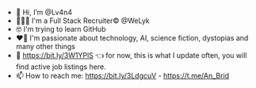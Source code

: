 - 👋 Hi, I’m @Lv4n4
- 🦸🏻‍♀️ I'm a Full Stack Recruiter© @WeLyk 
- 🤓 I'm trying to learn GitHub
- ❤️‍🔥 I'm passionate about technology, AI, science fiction, dystopias and many other things
- 🔗 https://bit.ly/3W1YPlS 👈 for now, this is what I update often, you will find active job listings here.
- 📫 How to reach me: https://bit.ly/3LdgcuV - https://t.me/An_Brid

<!---
Lv4n4/Lv4n4 is a ✨ special ✨ repository because its `README.md` (this file) appears on your GitHub profile.
You can click the Preview link to take a look at your changes.
--->
